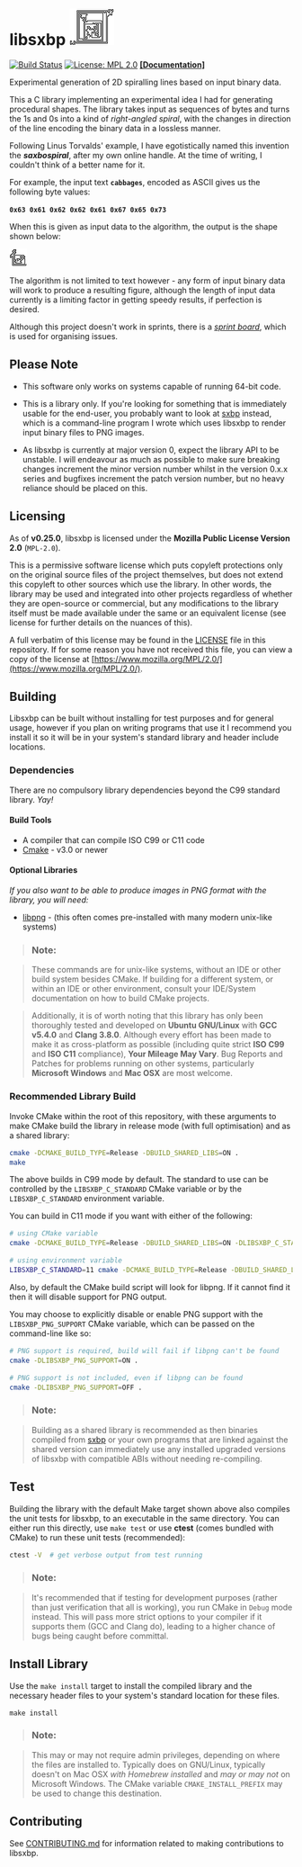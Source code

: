 # libsxbp ![libsxbp](libsxbp.png "libsxbp")

[![Build Status](https://travis-ci.org/saxbophone/libsxbp.svg?branch=develop)](https://travis-ci.org/saxbophone/libsxbp) [![License: MPL 2.0](https://img.shields.io/badge/License-MPL%202.0-brightgreen.svg)](https://opensource.org/licenses/MPL-2.0) [**[Documentation]**](http://saxbophone.github.io/libsxbp/)

Experimental generation of 2D spiralling lines based on input binary data.

This a C library implementing an experimental idea I had for generating procedural shapes. The library takes input as sequences of bytes and turns the 1s and 0s into a kind of *right-angled spiral*, with the changes in direction of the line encoding the binary data in a lossless manner.

Following Linus Torvalds' example, I have egotistically named this invention the **_saxbospiral_**, after my own online handle. At the time of writing, I couldn't think of a better name for it.

For example, the input text **`cabbages`**, encoded as ASCII gives us the following byte values:

**`0x63 0x61 0x62 0x62 0x61 0x67 0x65 0x73`**

When this is given as input data to the algorithm, the output is the shape shown below:

!['cabbages', shown as a saxbospiral figure from encoded ASCII](example_01_cabbages.png "cabbages', shown as a saxbospiral figure from encoded ASCII")

The algorithm is not limited to text however - any form of input binary data will work to produce a resulting figure, although the length of input data currently is a limiting factor in getting speedy results, if perfection is desired.

Although this project doesn't work in sprints, there is a [*sprint board*](https://github.com/saxbophone/libsxbp/projects/1), which is used for organising issues.

## Please Note

- This software only works on systems capable of running 64-bit code.

- This is a library only. If you're looking for something that is immediately usable for the end-user, you probably want to look at [sxbp](https://github.com/saxbophone/sxbp) instead, which is a command-line program I wrote which uses libsxbp to render input binary files to PNG images.

- As libsxbp is currently at major version 0, expect the library API to be unstable. I will endeavour as much as possible to make sure breaking changes increment the minor version number whilst in the version 0.x.x series and bugfixes increment the patch version number, but no heavy reliance should be placed on this.

## Licensing

As of **v0.25.0**, libsxbp is licensed under the **Mozilla Public License Version 2.0** (`MPL-2.0`).

This is a permissive software license which puts copyleft protections only on the original source files of the project themselves, but does not extend this copyleft to other sources which use the library. In other words, the library may be used and integrated into other projects regardless of whether they are open-source or commercial, but any modifications to the library itself must be made available under the same or an equivalent license (see license for further details on the nuances of this).

A full verbatim of this license may be found in the [LICENSE](LICENSE) file in this repository. If for some reason you have not received this file, you can view a copy of the license at [https://www.mozilla.org/MPL/2.0/](https://www.mozilla.org/MPL/2.0/).

## Building

Libsxbp can be built without installing for test purposes and for general usage, however if you plan on writing programs that use it I recommend you install it so it will be in your system's standard library and header include locations.

### Dependencies

There are no compulsory library dependencies beyond the C99 standard library. *Yay!*

#### Build Tools

- A compiler that can compile ISO C99 or C11 code
- [Cmake](https://cmake.org/) - v3.0 or newer

#### Optional Libraries

*If you also want to be able to produce images in PNG format with the library, you will need:*
- [libpng](http://www.libpng.org/pub/png/libpng.html) - (this often comes pre-installed with many modern unix-like systems)

> ### Note:

> These commands are for unix-like systems, without an IDE or other build system besides CMake. If building for a different system, or within an IDE or other environment, consult your IDE/System documentation on how to build CMake projects.

> Additionally, it is of worth noting that this library has only been thoroughly tested and developed on **Ubuntu GNU/Linux** with **GCC v5.4.0** and **Clang 3.8.0**. Although every effort has been made to make it as cross-platform as possible (including quite strict **ISO C99** and **ISO C11** compliance), **Your Mileage May Vary**. Bug Reports and Patches for problems running on other systems, particularly **Microsoft Windows** and **Mac OSX** are most welcome.

### Recommended Library Build

Invoke CMake within the root of this repository, with these arguments to make CMake build the library in release mode (with full optimisation) and as a shared library:

```sh
cmake -DCMAKE_BUILD_TYPE=Release -DBUILD_SHARED_LIBS=ON .
make
```

The above builds in C99 mode by default. The standard to use can be controlled by the `LIBSXBP_C_STANDARD` CMake variable or by the `LIBSXBP_C_STANDARD` environment variable.

You can build in C11 mode if you want with either of the following:

```sh
# using CMake variable
cmake -DCMAKE_BUILD_TYPE=Release -DBUILD_SHARED_LIBS=ON -DLIBSXBP_C_STANDARD=11 .
```

```sh
# using environment variable
LIBSXBP_C_STANDARD=11 cmake -DCMAKE_BUILD_TYPE=Release -DBUILD_SHARED_LIBS=ON .
```

Also, by default the CMake build script will look for libpng. If it cannot find it then it will disable support for PNG output.

You may choose to explicitly disable or enable PNG support with the `LIBSXBP_PNG_SUPPORT` CMake variable, which can be passed on the command-line like so:

```sh
# PNG support is required, build will fail if libpng can't be found
cmake -DLIBSXBP_PNG_SUPPORT=ON .
```

```sh
# PNG support is not included, even if libpng can be found
cmake -DLIBSXBP_PNG_SUPPORT=OFF .
```

> ### Note:

> Building as a shared library is recommended as then binaries compiled from [sxbp](https://github.com/saxbophone/sxbp) or your own programs that are linked against the shared version can immediately use any installed upgraded versions of libsxbp with compatible ABIs without needing re-compiling.

## Test

Building the library with the default Make target shown above also compiles the unit tests for libsxbp, to an executable in the same directory. You can either run this directly, use `make test` or use **ctest** (comes bundled with CMake) to run these unit tests (recommended):

```sh
ctest -V  # get verbose output from test running
```

> ### Note:

> It's recommended that if testing for development purposes (rather than just verification that all is working), you run CMake in `Debug` mode instead. This will pass more strict options to your compiler if it supports them (GCC and Clang do), leading to a higher chance of bugs being caught before committal.

## Install Library

Use the `make install` target to install the compiled library and the necessary header files to your system's standard location for these files.

```
make install
```

> ### Note:

> This may or may not require admin privileges, depending on where the files are installed to. Typically does on GNU/Linux, typically doesn't on Mac OSX *with Homebrew installed* and *may or may not* on Microsoft Windows. The CMake variable `CMAKE_INSTALL_PREFIX` may be used to change this destination.

## Contributing

See [CONTRIBUTING.md](CONTRIBUTING.md) for information related to making contributions to libsxbp.
